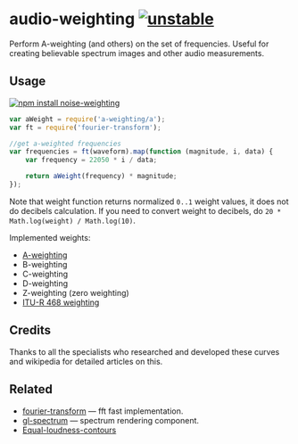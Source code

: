 # audio-weighting [![unstable](http://badges.github.io/stability-badges/dist/unstable.svg)](http://github.com/badges/stability-badges)

Perform A-weighting (and others) on the set of frequencies.
Useful for creating believable spectrum images and other audio measurements.

## Usage

[![npm install noise-weighting](https://nodei.co/npm/noise-weighting.png?mini=true)](https://npmjs.org/package/noise-weighting/)

```js
var aWeight = require('a-weighting/a');
var ft = require('fourier-transform');

//get a-weighted frequencies
var frequencies = ft(waveform).map(function (magnitude, i, data) {
	var frequency = 22050 * i / data;

	return aWeight(frequency) * magnitude;
});
```

Note that weight function returns normalized `0..1` weight values, it does not do decibels calculation. If you need to convert weight to decibels, do `20 * Math.log(weight) / Math.log(10)`.

Implemented weights:

* [A-weighting](https://en.wikipedia.org/wiki/A-weighting)
* B-weighting
* C-weighting
* D-weighting
* Z-weighting (zero weighting)
* [ITU-R 468 weighting](https://en.wikipedia.org/wiki/ITU-R_468_noise_weighting)

## Credits

Thanks to all the specialists who researched and developed these curves and wikipedia for detailed articles on this.

## Related

* [fourier-transform](https://github.com/scijs/fourier-transform) — fft fast implementation.
* [gl-spectrum](https://github.com/audio-lab/gl-spectrum) — spectrum rendering component.
* [Equal-loudness-contours](https://en.wikipedia.org/wiki/Equal-loudness_contour)